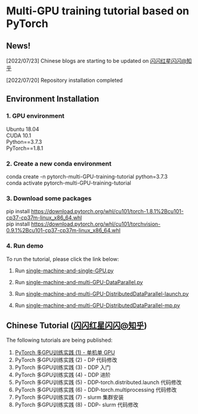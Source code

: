 # Multi-GPU training tutorial based on PyTorch

## News!

[2022/07/23] Chinese blogs are starting to be updated on [闪闪红星闪闪@知乎](https://www.zhihu.com/people/xiang-hong-xin-6)

[2022/07/20] Repository installation completed



## Environment Installation

### 1. GPU environment
Ubuntu 18.04 \
CUDA 10.1 \
Python==3.7.3 \
PyTorch==1.8.1

### 2. Create a new conda environment
conda create -n pytorch-multi-GPU-training-tutorial python=3.7.3\
conda activate pytorch-multi-GPU-training-tutorial

### 3. Download some packages
pip install https://download.pytorch.org/whl/cu101/torch-1.8.1%2Bcu101-cp37-cp37m-linux_x86_64.whl \
pip install https://download.pytorch.org/whl/cu101/torchvision-0.9.1%2Bcu101-cp37-cp37m-linux_x86_64.whl

### 4. Run demo

To run the tutorial, please click the link below:

1. Run [single-machine-and-single-GPU.py](https://github.com/HongxinXiang/pytorch-multi-GPU-training-tutorial/blob/master/RUN.md#run-with-single-machine-and-multi-gpu-dataparallelpy)

2. Run [single-machine-and-multi-GPU-DataParallel.py](https://github.com/HongxinXiang/pytorch-multi-GPU-training-tutorial/blob/master/RUN.md#run-with-single-machine-and-single-gpupy)

3. Run [single-machine-and-multi-GPU-DistributedDataParallel-launch.py](https://github.com/HongxinXiang/pytorch-multi-GPU-training-tutorial/blob/master/RUN.md#run-with-single-machine-and-multi-gpu-distributeddataparallel-launchpy)

4. Run [single-machine-and-multi-GPU-DistributedDataParallel-mp.py](https://github.com/HongxinXiang/pytorch-multi-GPU-training-tutorial/blob/master/RUN.md#run-with-single-machine-and-multi-gpu-distributeddataparallel-mppy)



## Chinese Tutorial ([闪闪红星闪闪@知乎](https://www.zhihu.com/people/xiang-hong-xin-6))
The following tutorials are being published: 
1. [PyTorch 多GPU训练实践 (1) - 单机单 GPU](https://zhuanlan.zhihu.com/p/542584557)
2. PyTorch 多GPU训练实践 (2) - DP 代码修改
3. PyTorch 多GPU训练实践 (3) - DDP 入门
4. PyTorch 多GPU训练实践 (4) - DDP 进阶
5. PyTorch 多GPU训练实践 (5) - DDP-torch.distributed.launch 代码修改
6. PyTorch 多GPU训练实践 (6) - DDP-torch.multiprocessing 代码修改
7. PyTorch 多GPU训练实践 (7) - slurm 集群安装
8. PyTorch 多GPU训练实践 (8) - DDP- slurm 代码修改
